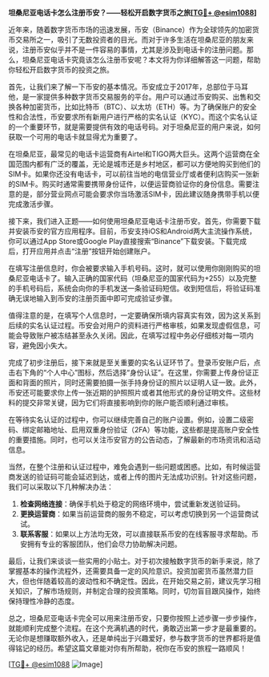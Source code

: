 **坦桑尼亚电话卡怎么注册币安？——轻松开启数字货币之旅[[TG💪+ @esim1088](https://t.me/s/esim1088)]**

近年来，随着数字货币市场的迅速发展，币安（Binance）作为全球领先的加密货币交易所之一，吸引了无数投资者的目光。而对于许多生活在坦桑尼亚的朋友来说，注册币安似乎并不是一件容易的事情，尤其是涉及到电话卡的注册问题。那么，坦桑尼亚电话卡究竟该怎么注册币安呢？本文将为你详细解答这一问题，帮助你轻松开启数字货币的投资之旅。

首先，让我们来了解一下币安的基本情况。币安成立于2017年，总部位于马耳他，是一家提供多种数字货币交易服务的平台。用户可以通过币安购买、出售和交换各种加密货币，比如比特币（BTC）、以太坊（ETH）等。为了确保账户的安全性和合法性，币安要求所有新用户进行严格的实名认证（KYC）。而这个实名认证的一个重要环节，就是需要提供有效的电话号码。对于坦桑尼亚的用户来说，如何获取一个可用的电话卡就显得尤为重要了。

在坦桑尼亚，最常见的电话卡运营商有Airtel和TIGO两大巨头。这两个运营商在全国范围内都有广泛的覆盖，无论是城市还是乡村地区，都可以方便地购买到他们的SIM卡。如果你还没有电话卡，可以前往当地的电信营业厅或者便利店购买一张新的SIM卡。购买时通常需要携带身份证件，以便运营商验证你的身份信息。需要注意的是，部分营业网点可能会要求你当场激活SIM卡，因此建议随身携带手机以便完成激活步骤。

接下来，我们进入正题——如何使用坦桑尼亚电话卡注册币安。首先，你需要下载并安装币安的官方应用程序。目前，币安支持iOS和Android两大主流操作系统，你可以通过App Store或Google Play直接搜索“Binance”下载安装。下载完成后，打开应用并点击“注册”按钮开始创建账户。

在填写注册信息时，你会被要求输入手机号码。这时，就可以使用你刚刚购买的坦桑尼亚电话卡了。输入正确的国家代码（坦桑尼亚的国家代码为+255）以及完整的手机号码后，系统会向你的手机发送一条验证码短信。收到短信后，将验证码准确无误地输入到币安的注册页面中即可完成验证步骤。

值得注意的是，在填写个人信息时，一定要确保所填内容真实有效，因为这关系到后续的实名认证过程。币安会对用户的资料进行严格审核，如果发现虚假信息，可能会导致账户被冻结甚至永久关闭。因此，在填写过程中务必仔细核对每一项内容，避免因小失大。

完成了初步注册后，接下来就是至关重要的实名认证环节了。登录币安账户后，点击右下角的“个人中心”图标，然后选择“身份认证”。在这里，你需要上传身份证正面和背面的照片，同时还需要拍摄一张手持身份证的照片以证明人证一致。此外，币安还可能要求你上传一张近期的护照照片或者其他形式的身份证明文件。这些材料的提交非常关键，因为它们将直接影响到你的账户能否顺利通过审核。

在等待实名认证的过程中，你可以继续完善自己的账户设置。例如，设置二级密码、绑定邮箱地址、启用双重身份验证（2FA）等功能，这些都是提高账户安全性的重要措施。同时，也可以关注币安官方的公告动态，了解最新的市场资讯和活动信息。

当然，在整个注册和认证过程中，难免会遇到一些问题或困惑。比如，有时候运营商发送的验证码可能会延迟到达，或者上传的图片无法成功识别。针对这些问题，我们可以采取以下几种解决办法：

1. **检查网络连接**：确保手机处于稳定的网络环境中，尝试重新发送验证码。
2. **更换运营商**：如果当前运营商的服务不稳定，可以考虑切换到另一个运营商试试。
3. **联系客服**：如果以上方法均无效，可以直接联系币安的在线客服寻求帮助。币安拥有专业的客服团队，他们会尽力协助解决问题。

最后，让我们来谈谈一些实用的小贴士。对于初次接触数字货币的新手来说，除了掌握基本的操作流程外，还需要具备一定的风险意识。投资加密货币虽然潜力巨大，但也伴随着较高的波动性和不确定性。因此，在开始交易之前，建议先学习相关知识，了解市场规则，并制定合理的投资策略。同时，切勿盲目跟风操作，始终保持理性冷静的态度。

总之，坦桑尼亚电话卡完全可以用来注册币安，只要你按照上述步骤一步步操作，就能顺利完成整个流程。在这个充满机遇的时代，勇敢迈出第一步才是最重要的。无论你是想赚取额外收入，还是单纯出于兴趣爱好，参与数字货币的世界都将是值得铭记的经历。希望这篇文章能对你有所帮助，祝你在币安的旅程一路顺风！

[[TG💪+ @esim1088](https://t.me/s/esim1088) ![Image](https://i.postimg.cc/4NQfJmqS/Snipaste-2025-05-13-00-14-12.png)]